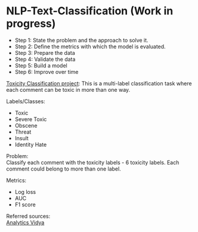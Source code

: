 # NLP-Text-Classification (Work in progress)
- Step 1: State the problem and the approach to solve it.
- Step 2: Define the metrics with which the model is evaluated.
- Step 3: Prepare the data
- Step 4: Validate the data
- Step 5: Build a model
- Step 6: Improve over time

[Toxicity Classification project](https://www.kaggle.com/c/jigsaw-toxic-comment-classification-challenge): 
This is a multi-label classification task where each comment can be toxic in more than one way.

Labels/Classes:
- Toxic
- Severe Toxic
- Obscene
- Threat
- Insult
- Identity Hate

Problem:  
Classify each comment with the toxicity labels - 6 toxicity labels. Each comment could belong to more than one label.

Metrics:  
- Log loss
- AUC
- F1 score

Referred sources:  
[Analytics Vidya](https://www.analyticsvidhya.com/blog/2019/04/predicting-movie-genres-nlp-multi-label-classification/)

